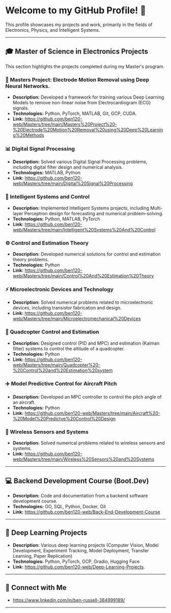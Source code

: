 # Welcome to my GitHub Profile! 👋

This profile showcases my projects and work, primarily in the fields of Electronics, Physics, and Intelligent Systems.

---

## 🎓 Master of Science in Electronics Projects

This section highlights the projects completed during my Master's program.

### 🔬 Masters Project: Electrode Motion Removal using Deep Neural Networks.

* **Description:** Developed a framework for training various Deep Learning Models to remove non-linear noise from Electrocardiogram (ECG) signals.
* **Technologies:** Python, PyTorch, MATLAB, Git, GCP, CUDA.
* **Link:** https://github.com/ben120-web/Masters/tree/main/Masters%20Project%20-%20Electrode%20Motion%20Removal%20using%20Deep%20Learning%20Methods

### 📊 Digital Signal Processing

* **Description:** Solved various Digital Signal Processing problems, including digital filter design and numerical analysis.
* **Technologies:** MATLAB, Python
* **Link:** https://github.com/ben120-web/Masters/tree/main/Digital%20Signal%20Processing

### 🧠 Intelligent Systems and Control

* **Description:** Implemented Intelligent Systems projects, including Multi-layer Perceptron design for forecasting and numerical problem-solving.
* **Technologies:** Python, MATLAB, PyTorch
* **Link:** https://github.com/ben120-web/Masters/tree/main/Intelligent%20Systems%20And%20Control

### ⚙️ Control and Estimation Theory

* **Description:** Developed numerical solutions for control and estimation theory problems.
* **Technologies:** Python
* **Link:** https://github.com/ben120-web/Masters/tree/main/Control%20And%20Estimation%20Theory

### ⚡ Microelectronic Devices and Technology

* **Description:** Solved numerical problems related to microelectronic devices, including transistor fabrication and design.
* **Link:** https://github.com/ben120-web/Masters/tree/main/Microelectromechanical%20Devices

### 🚁 Quadcopter Control and Estimation

* **Description:** Designed control (PID and MPC) and estimation (Kalman filter) systems to control the altitude of a quadcopter.
* **Technologies:** Python
* **Link:** https://github.com/ben120-web/Masters/tree/main/Quadcopter%20-%20Control%20and%20Estimation%20system

### ✈️ Model Predictive Control for Aircraft Pitch

* **Description:** Developed an MPC controller to control the pitch angle of an aircraft.
* **Technologies:** Python
* **Link:** https://github.com/ben120-web/Masters/tree/main/Aircraft%20-%20Model%20Predictve%20Control%20Design

### 📡 Wireless Sensors and Systems

* **Description:** Solved numerical problems related to wireless sensors and systems.
* **Link:** https://github.com/ben120-web/Masters/tree/main/Wireless%20Sensors%20and%20Systems

---

## 💻 Backend Development Course (Boot.Dev)

* **Description:** Code and documentation from a backend software development course.
* **Technologies:** GO, SQL, Python, Docker, Git
* **Link:** https://github.com/ben120-web/Back-End-Development-Course

---

## 🤖 Deep Learning Projects

* **Description:** Various deep learning projects (Computer Vision, Model Development, Experiment Tracking, Model Deployment, Transfer Learning, Paper Replication)
* **Technologies:** Python, PyTorch, GCP, Gradio, Hugging Face
* **Link:** https://github.com/ben120-web/Deep-Learning-Projects.

---

## 🔗 Connect with Me

* https://www.linkedin.com/in/ben-russell-384999189/

---
